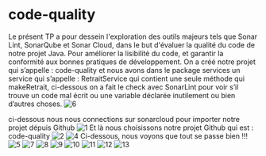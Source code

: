 ﻿# code-quality
Le présent TP a pour dessein l'exploration des outils majeurs tels que Sonar Lint, SonarQube et Sonar Cloud, dans le but d'évaluer la qualité du code de notre projet Java. Pour améliorer la lisibilité du code, et garantir la conformité aux bonnes pratiques de développement. 
On a créé notre projet qui s’appelle : code-quality
et nous avons dans le package services un service qui s’appelle : RetraitService qui contient une seule méthode qui makeRetrait, ci-dessous on a fait le check avec SonarLint pour voir s’il trouve un code mal écrit ou une variable déclarée inutilement ou bien d’autres choses.
![6](https://github.com/BoubacarSIDDY/code-quality/assets/75427522/8607c8bf-ffbe-40f2-9bfb-c111fa73f300)

ci-dessous nous nous connections sur sonarcloud pour importer notre projet dépuis Github
![1](https://github.com/BoubacarSIDDY/code-quality/assets/75427522/ec7d25e3-a4cd-40b4-a85b-122af3846937)
Et là nous choisissons notre projet Github qui est : code-quality
![2](https://github.com/BoubacarSIDDY/code-quality/assets/75427522/0fbe33bb-2698-4cc9-b542-6cdcc9c3b09a)
![4](https://github.com/BoubacarSIDDY/code-quality/assets/75427522/a4f91402-f9d5-484b-bbb9-b40938f9b8f5)
Ci-dessous, nous voyons que tout se passe bien !!!
![5](https://github.com/BoubacarSIDDY/code-quality/assets/75427522/dcc7de72-96b7-4297-a20b-864a8cad7892)
![7](https://github.com/BoubacarSIDDY/code-quality/assets/75427522/55f42ae4-9d9c-4c11-85ca-df92974fc5c9)
![8](https://github.com/BoubacarSIDDY/code-quality/assets/75427522/792d35b1-0324-4046-9787-c5f7793d3547)
![9](https://github.com/BoubacarSIDDY/code-quality/assets/75427522/a979c744-dc04-475b-90bb-4dd01f26bc8c)
![10](https://github.com/BoubacarSIDDY/code-quality/assets/75427522/f35dcf91-a3e0-4923-984c-84d8b11cfffd)
![11](https://github.com/BoubacarSIDDY/code-quality/assets/75427522/7432f50e-1b0e-44e8-b053-57f53aed2098)
![12](https://github.com/BoubacarSIDDY/code-quality/assets/75427522/b6e813b5-de2f-4983-b139-d624481d2935)
![13](https://github.com/BoubacarSIDDY/code-quality/assets/75427522/7cde103f-2638-457d-a775-95ab7571fe02)

